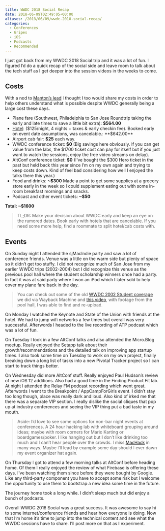 ```yaml
---
title: WWDC 2018 Social Recap
date: 2018-06-09T02:49:05+00:00
aliases: /2018/06/09/wwdc-2018-social-recap/
categories:
  - Conferences
  - Gripes
  - iOS
  - Podcasts
  - Recommended
---
```


I just got back from my WWDC 2018 Social trip and it was a lot of fun. I figured I&#8217;d do a quick recap of the social side and leave room to talk about the tech stuff as I get deeper into the session videos in the weeks to come.

## Costs

With a nod to [Manton&#8217;s lead][1] I thought I too would share my costs in order to help others understand what is possible despite WWDC generally being a large cost these days.

- Plane fare (Southwest, Philadelphia to San Jose Roundtrip taking the early and late times to save a little bit extra): **$564.00**
- [Hotel][2]: ($125/night, 4 nights + taxes & early checkin fee). Booked early on event date assumptions, was cancelable.: **$642.00**
- Airport cab fair: **$25** each way.
- WWDC conference ticket: **$0** (Big savings here obviously. If you can get value from the labs, the $1700 ticket cost can pay for itself but if you just want to watch the sessions, enjoy the free video streams on delay).
- AltConf conference ticket: **$0** (I&#8217;ve bought the $300 Hero ticket in the past but held back this year since I&#8217;m on my own again and trying to keep costs down. Kind of feel bad considering how well I enjoyed the talks there this year.)
- Food and drinks: **~$300** Made a point to get some supplies at a grocery store early in the week so I could supplement eating out with some in-room breakfast mornings and snacks.
- Podcast and other event tickets: **~$50**

**Total: ~$1600**

> TL;DR: Make your decision about WWDC early and keep an eye on the rumored dates. Book early with hotels that are cancelable. If you need some more help, find a roommate to split hotel/cab costs with.

## Events

On Sunday night I attended the sjMacIndie party and saw a lot of conference friends. Venue was a little on the warm side but plenty of space so it didn&#8217;t get too stuffy. I did not recognize much of San Jose from my earlier WWDC trips (2002-2004) but I did recognize this venue as the previous pool hall where the student scholarship winners once had a party. In fact it was at said party where I won an iPod which I later sold to help cover my plane fare back in the day.

> You can check out some of the old [WWDC 2002 Student coverage][3] we did via Wayback Machine and [this video][4], with footage from the pool hall, I was able to find and re-upload.

On Monday I watched the Keynote and State of the Union with friends at the hotel. We had to jump wifi networks a few times but overall was very successful. Afterwords I headed to the live recording of ATP podcast which was a lot of fun.

On Tuesday I took in a few AltConf talks and also attended the Micro.Blog meetup. Really enjoyed the Setapp talk about their growth/recommendations and the detailed talk on improving app startup times. I also took some time on Tuesday to work on my own project, finally breaking down a long list of tasks into a new Pivotal Tracker project so I can start to track things better.

On Wednesday did more AltConf stuff. Really enjoyed Paul Hudson&#8217;s review of new iOS 12 additions. Also had a good time in the Finding Product Fit lab. At night I attended the Relay FM podcast recording which went great. Afterwords I went to the Breakpoint / AppCampForGirls event. I didn&#8217;t stay too long though, place was really dark and loud. Also kind of irked me that there was a separate VIP section. I really dislike the social cliques that pop up at industry conferences and seeing the VIP thing put a bad taste in my mouth.

> Aside: I&#8217;d love to see some options for non-bar night events at conferences. A 24 hour hacking lab with whiteboard grouping around ideas; maybe with room corners for Mario Karting or boardgames/poker. I like hanging out but I don&#8217;t like drinking too much and I can&#8217;t hear people over the crowds. I miss [MacHack][5] in many ways. Maybe I&#8217;ll lead by example some day should I ever dawn my event organizer hat again.

On Thursday I got to attend a few morning talks at AltConf before heading home. Of them I really enjoyed the review of what Firebase is offering these days. I&#8217;ve been watching them since before they were bought by Google. Like any third-party component you have to accept some risk but I welcome the opportunity to use them to bootstrap a new idea some time in the future.

The journey home took a long while. I didn&#8217;t sleep much but did enjoy a bunch of podcasts.

Overall WWDC 2018 Social was a great success. It was awesome to say hi to some internet/conference friends and hear how everyone is doing. Now that I&#8217;m home it&#8217;s time to jump into the technical content and see what the WWDC sessions have to share. I&#8217;ll post more on that as I experiment.

[1]: http://www.manton.org/travel-wwdc-etc-2018
[2]: http://convention-center-inn-suites.hotels-sanjose.com/en/
[3]: https://web.archive.org/web/20020802173953/http://www.applestudentdevelopers.org:80/features/wwdc/index.php
[4]: https://www.youtube.com/watch?v=DukI-kaBIAg
[5]: https://en.wikipedia.org/wiki/MacHack
